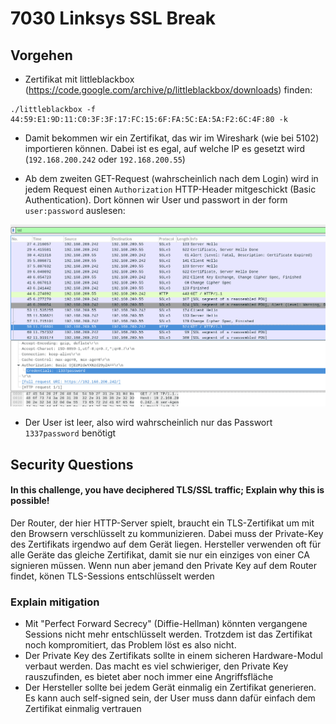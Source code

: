 # 7030 Linksys SSL Break
## Vorgehen
- Zertifikat mit littleblackbox (<https://code.google.com/archive/p/littleblackbox/downloads>) finden:
```
./littleblackbox -f 44:59:E1:9D:11:C0:3F:3F:17:FC:15:6F:FA:5C:EA:5A:F2:6C:4F:80 -k
```
- Damit bekommen wir ein Zertifikat, das wir im Wireshark (wie bei 5102) importieren können. Dabei ist es egal, auf welche IP es gesetzt wird (`192.168.200.242` oder `192.168.200.55`)

- Ab dem zweiten GET-Request (wahrscheinlich nach dem Login) wird in jedem Request einen `Authorization` HTTP-Header mitgeschickt (Basic Authentication). Dort können wir User und passwort in der form `user:password` auslesen:

![](../img/hacking-lab-7030-1.png)

- Der User ist leer, also wird wahrscheinlich nur das Passwort `1337password` benötigt

## Security Questions
#### In this challenge, you have deciphered TLS/SSL traffic; Explain why this is possible!
Der Router, der hier HTTP-Server spielt, braucht ein TLS-Zertifikat um mit den Browsern verschlüsselt zu kommunizieren. Dabei muss der Private-Key des Zertifikats irgendwo auf dem Gerät liegen. Hersteller verwenden oft für alle Geräte das gleiche Zertifikat, damit sie nur ein einziges von einer CA signieren müssen. Wenn nun aber jemand den Private Key auf dem Router findet, könen TLS-Sessions entschlüsselt werden

### Explain mitigation
- Mit "Perfect Forward Secrecy" (Diffie-Hellman) könnten vergangene Sessions nicht mehr entschlüsselt werden. Trotzdem ist das Zertifikat noch kompromitiert, das Problem löst es also nicht.
- Der Private Key des Zertifikats sollte in einem sicheren Hardware-Modul verbaut werden. Das macht es viel schwieriger, den Private Key rauszufinden, es bietet aber noch immer eine Angriffsfläche
- Der Hersteller sollte bei jedem Gerät einmalig ein Zertifikat generieren. Es kann auch self-signed sein, der User muss dann dafür einfach dem Zertifikat einmalig vertrauen
